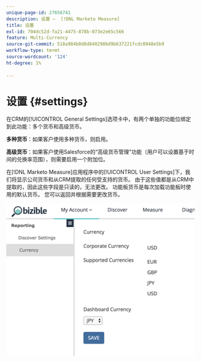 ```yaml
---
unique-page-id: 27656741
description: 设置 —  [!DNL Marketo Measure]
title: 设置
exl-id: 704dc52d-fa21-4475-878b-073e2e65c566
feature: Multi-Currency
source-git-commit: 518a984b0d8d640290bd9b637221fcdc0948e5b9
workflow-type: tm+mt
source-wordcount: '124'
ht-degree: 1%

---
```


# 设置 {#settings}

在CRM的[!UICONTROL General Settings]选项卡中，有两个单独的功能位绑定到此功能：多个货币和高级货币。

**多种货币**：如果客户使用多种货币，则启用。

**高级货币**：如果客户使用Salesforce的“高级货币管理”功能（用户可以设置基于时间的兑换率范围），则需要启用一个附加位。

在[!DNL Marketo Measure]应用程序中的[!UICONTROL User Settings]下，我们将显示公司货币和从CRM提取的任何受支持的货币。 由于这些值都是从CRM中提取的，因此这些字段是只读的，无法更改。 功能板货币是每次加载功能板时使用的默认货币。 您可以返回并根据需要更改货币。

![](assets/one-1.png)

